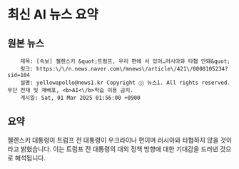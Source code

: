 # 최신 AI 뉴스 요약

## 원본 뉴스
		제목: [속보] 젤렌스키 &quot;트럼프, 우리 편에 서 있어…러시아와 타협 안돼&quot;
		링크: https:\/\/n.news.naver.com\/mnews\/article\/421\/0008105234?sid=104
		설명: yellowapollo@news1.kr Copyright ⓒ 뉴스1. All rights reserved. 무단 전재 및 재배포, <b>AI<\/b>학습 이용 금지.
		게시일: Sat, 01 Mar 2025 01:56:00 +0900


## 요약
젤렌스키 대통령이 트럼프 전 대통령이 우크라이나 편이며 러시아와 타협하지 않을 것이라고 밝혔습니다. 이는 트럼프 전 대통령의 대외 정책 방향에 대한 기대감을 드러낸 것으로 해석됩니다.
